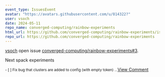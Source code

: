 ```yaml
---
event_type: IssuesEvent
avatar: "https://avatars.githubusercontent.com/u/814322?"
user: vsoch
date: 2024-05-11
repo_name: converged-computing/rainbow-experiments
html_url: https://github.com/converged-computing/rainbow-experiments/issues/3
repo_url: https://github.com/converged-computing/rainbow-experiments
---
```


<a href='https://github.com/vsoch' target='_blank'>vsoch</a> open issue <a href='https://github.com/converged-computing/rainbow-experiments/issues/3' target='_blank'>converged-computing/rainbow-experiments#3</a>.

<p>Next spack experiments </p><small>- [ ] Fix bug that clusters are added to config (with empty token)...</small><a href='https://github.com/converged-computing/rainbow-experiments/issues/3' target='_blank'>View Comment</a>